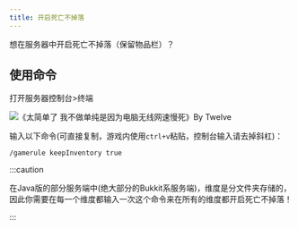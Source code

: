 ```yaml
---
title: 开启死亡不掉落
---
```


想在服务器中开启死亡不掉落（保留物品栏）？

## 使用命令

打开服务器控制台>终端

![《太简单了 我不做单纯是因为电脑无线网速慢死》By Twelve](https://www.simpfun.me/assets/images/%E7%BB%88%E7%AB%AF%E8%A7%A3%E6%9E%90-d86ed842811934d638a63900d57cf74c.png)

输入以下命令(可直接复制，游戏内使用`ctrl+v`粘贴，控制台输入请去掉斜杠)：

```
/gamerule keepInventory true
```

:::caution

在Java版的部分服务端中(绝大部分的Bukkit系服务端)，维度是分文件夹存储的，因此你需要在每一个维度都输入一次这个命令来在所有的维度都开启死亡不掉落！

:::